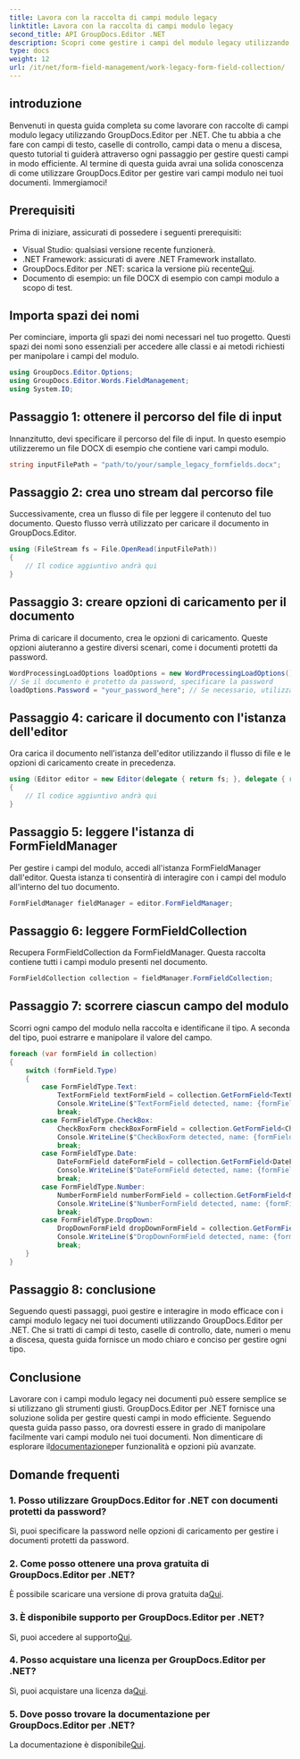 ```yaml
---
title: Lavora con la raccolta di campi modulo legacy
linktitle: Lavora con la raccolta di campi modulo legacy
second_title: API GroupDocs.Editor .NET
description: Scopri come gestire i campi del modulo legacy utilizzando GroupDocs.Editor per .NET con la nostra guida dettagliata. Perfetto per gestire campi di testo, caselle di controllo, date e altro.
type: docs
weight: 12
url: /it/net/form-field-management/work-legacy-form-field-collection/
---
```

## introduzione
Benvenuti in questa guida completa su come lavorare con raccolte di campi modulo legacy utilizzando GroupDocs.Editor per .NET. Che tu abbia a che fare con campi di testo, caselle di controllo, campi data o menu a discesa, questo tutorial ti guiderà attraverso ogni passaggio per gestire questi campi in modo efficiente. Al termine di questa guida avrai una solida conoscenza di come utilizzare GroupDocs.Editor per gestire vari campi modulo nei tuoi documenti. Immergiamoci!
## Prerequisiti
Prima di iniziare, assicurati di possedere i seguenti prerequisiti:
- Visual Studio: qualsiasi versione recente funzionerà.
- .NET Framework: assicurati di avere .NET Framework installato.
-  GroupDocs.Editor per .NET: scarica la versione più recente[Qui](https://releases.groupdocs.com/editor/net/).
- Documento di esempio: un file DOCX di esempio con campi modulo a scopo di test.
## Importa spazi dei nomi
Per cominciare, importa gli spazi dei nomi necessari nel tuo progetto. Questi spazi dei nomi sono essenziali per accedere alle classi e ai metodi richiesti per manipolare i campi del modulo.
```csharp
using GroupDocs.Editor.Options;
using GroupDocs.Editor.Words.FieldManagement;
using System.IO;
```
## Passaggio 1: ottenere il percorso del file di input
Innanzitutto, devi specificare il percorso del file di input. In questo esempio utilizzeremo un file DOCX di esempio che contiene vari campi modulo.
```csharp
string inputFilePath = "path/to/your/sample_legacy_formfields.docx";
```
## Passaggio 2: crea uno stream dal percorso file
Successivamente, crea un flusso di file per leggere il contenuto del tuo documento. Questo flusso verrà utilizzato per caricare il documento in GroupDocs.Editor.
```csharp
using (FileStream fs = File.OpenRead(inputFilePath))
{
    // Il codice aggiuntivo andrà qui
}
```
## Passaggio 3: creare opzioni di caricamento per il documento
Prima di caricare il documento, crea le opzioni di caricamento. Queste opzioni aiuteranno a gestire diversi scenari, come i documenti protetti da password.
```csharp
WordProcessingLoadOptions loadOptions = new WordProcessingLoadOptions();
// Se il documento è protetto da password, specificare la password
loadOptions.Password = "your_password_here"; // Se necessario, utilizzare una password effettiva
```
## Passaggio 4: caricare il documento con l'istanza dell'editor
Ora carica il documento nell'istanza dell'editor utilizzando il flusso di file e le opzioni di caricamento create in precedenza.
```csharp
using (Editor editor = new Editor(delegate { return fs; }, delegate { return loadOptions; }))
{
    // Il codice aggiuntivo andrà qui
}
```
## Passaggio 5: leggere l'istanza di FormFieldManager
Per gestire i campi del modulo, accedi all'istanza FormFieldManager dall'editor. Questa istanza ti consentirà di interagire con i campi del modulo all'interno del tuo documento.
```csharp
FormFieldManager fieldManager = editor.FormFieldManager;
```
## Passaggio 6: leggere FormFieldCollection
Recupera FormFieldCollection da FormFieldManager. Questa raccolta contiene tutti i campi modulo presenti nel documento.
```csharp
FormFieldCollection collection = fieldManager.FormFieldCollection;
```
## Passaggio 7: scorrere ciascun campo del modulo
Scorri ogni campo del modulo nella raccolta e identificane il tipo. A seconda del tipo, puoi estrarre e manipolare il valore del campo.
```csharp
foreach (var formField in collection)
{
    switch (formField.Type)
    {
        case FormFieldType.Text:
            TextFormField textFormField = collection.GetFormField<TextFormField>(formField.Name);
            Console.WriteLine($"TextFormField detected, name: {formField.Name}, value: {textFormField.Value}");
            break;
        case FormFieldType.CheckBox:
            CheckBoxForm checkBoxFormField = collection.GetFormField<CheckBoxForm>(formField.Name);
            Console.WriteLine($"CheckBoxForm detected, name: {formField.Name}, value: {checkBoxFormField.Value}");
            break;
        case FormFieldType.Date:
            DateFormField dateFormField = collection.GetFormField<DateFormField>(formField.Name);
            Console.WriteLine($"DateFormField detected, name: {formField.Name}, value: {dateFormField.Value}");
            break;
        case FormFieldType.Number:
            NumberFormField numberFormField = collection.GetFormField<NumberFormField>(formField.Name);
            Console.WriteLine($"NumberFormField detected, name: {formField.Name}, value: {numberFormField.Value}");
            break;
        case FormFieldType.DropDown:
            DropDownFormField dropDownFormField = collection.GetFormField<DropDownFormField>(formField.Name);
            Console.WriteLine($"DropDownFormField detected, name: {formField.Name}, value selected: {dropDownFormField.Value[dropDownFormField.SelectedIndex]}");
            break;
    }
}
```
## Passaggio 8: conclusione
Seguendo questi passaggi, puoi gestire e interagire in modo efficace con i campi modulo legacy nei tuoi documenti utilizzando GroupDocs.Editor per .NET. Che si tratti di campi di testo, caselle di controllo, date, numeri o menu a discesa, questa guida fornisce un modo chiaro e conciso per gestire ogni tipo.
## Conclusione
 Lavorare con i campi modulo legacy nei documenti può essere semplice se si utilizzano gli strumenti giusti. GroupDocs.Editor per .NET fornisce una soluzione solida per gestire questi campi in modo efficiente. Seguendo questa guida passo passo, ora dovresti essere in grado di manipolare facilmente vari campi modulo nei tuoi documenti. Non dimenticare di esplorare il[documentazione](https://reference.groupdocs.com/editor/net/)per funzionalità e opzioni più avanzate.
## Domande frequenti
### 1. Posso utilizzare GroupDocs.Editor for .NET con documenti protetti da password?
Sì, puoi specificare la password nelle opzioni di caricamento per gestire i documenti protetti da password.
### 2. Come posso ottenere una prova gratuita di GroupDocs.Editor per .NET?
 È possibile scaricare una versione di prova gratuita da[Qui](https://releases.groupdocs.com/).
### 3. È disponibile supporto per GroupDocs.Editor per .NET?
 Sì, puoi accedere al supporto[Qui](https://forum.groupdocs.com/c/editor/20).
### 4. Posso acquistare una licenza per GroupDocs.Editor per .NET?
 Sì, puoi acquistare una licenza da[Qui](https://purchase.groupdocs.com/buy).
### 5. Dove posso trovare la documentazione per GroupDocs.Editor per .NET?
La documentazione è disponibile[Qui](https://reference.groupdocs.com/editor/net/).